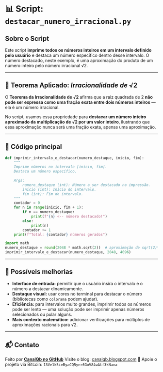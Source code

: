 # 📊 Script: `destacar_numero_irracional.py`

## Sobre o Script

Este script **imprime todos os números inteiros em um intervalo definido pelo usuário** e destaca um número específico dentro desse intervalo. O número destacado, neste exemplo, é uma aproximação do produto de um número inteiro pelo número irracional √2.

---

## 🧮 Teorema Aplicado: *Irracionalidade de* √2

O **Teorema da Irracionalidade de √2** afirma que a raiz quadrada de 2 **não pode ser expressa como uma fração exata entre dois números inteiros** — ela é um número irracional.

No script, usamos essa propriedade para **destacar um número inteiro aproximado da multiplicação de √2 por um valor inteiro**, ilustrando que essa aproximação nunca será uma fração exata, apenas uma aproximação.

---

## 📝 Código principal

```python
def imprimir_intervalo_e_destacar(numero_destaque, inicio, fim):
    """
    Imprime números no intervalo [inicio, fim].
    Destaca um número específico.
    
    Args:
        numero_destaque (int): Número a ser destacado na impressão.
        inicio (int): Início do intervalo.
        fim (int): Fim do intervalo.
    """
    contador = 0
    for n in range(inicio, fim + 1):
        if n == numero_destaque:
            print(f"{n} <-- número destacado!")
        else:
            print(n)
        contador += 1
    print(f"Total: {contador} números gerados")

import math
numero_destaque = round(2048 * math.sqrt(2))  # aproximação de sqrt(2)*2048
imprimir_intervalo_e_destacar(numero_destaque, 2048, 4096)
```

---

## 🔧 Possíveis melhorias

* **Interface de entrada:** permitir que o usuário insira o intervalo e o número a destacar dinamicamente.
* **Destaque visual:** usar cores no terminal para destacar o número (bibliotecas como `colorama` podem ajudar).
* **Eficiência:** para intervalos muito grandes, imprimir todos os números pode ser lento — uma solução pode ser imprimir apenas números selecionados ou pular alguns.
* **Mais contexto matemático:** adicionar verificações para múltiplos de aproximações racionais para √2.

---

## 📬 Contato

Feito por [**CanalQb no GitHub**](https://github.com/canalqb)
Visite o blog: [canalqb.blogspot.com](https://canalqb.blogspot.com/)
💸 Apoie o projeto via Bitcoin: `13Ve1k5ivByaCQ5yer6GoV84wAtf3kNava`
